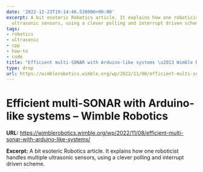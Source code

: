 ```yaml
---
date: '2022-12-23T19:14:46.538000+00:00'
excerpt: A bit esoteric Robotics article. It explains how one roboticist handles multiple
  ultrasonic sensors, using a clever polling and interrupt driven scheme.
tags:
- robotics
- ultrasonic
- cpp
- how-to
- code
title: "Efficient multi-SONAR with Arduino-like systems \u2013 Wimble Robotics"
type: drop
url: https://wimblerobotics.wimble.org/wp/2022/11/08/efficient-multi-sonar-with-arduino-like-systems/
---
```


# Efficient multi-SONAR with Arduino-like systems – Wimble Robotics

**URL:** https://wimblerobotics.wimble.org/wp/2022/11/08/efficient-multi-sonar-with-arduino-like-systems/

**Excerpt:** A bit esoteric Robotics article. It explains how one roboticist handles multiple ultrasonic sensors, using a clever polling and interrupt driven scheme.
